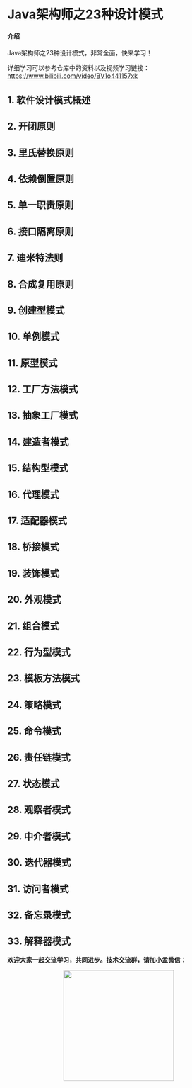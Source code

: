 # Java架构师之23种设计模式

#### 介绍
Java架构师之23种设计模式，非常全面，快来学习！

详细学习可以参考仓库中的资料以及视频学习链接：https://www.bilibili.com/video/BV1o441157xk

## 1. 软件设计模式概述

## 2. 开闭原则

## 3. 里氏替换原则

## 4. 依赖倒置原则

## 5. 单一职责原则

## 6. 接口隔离原则

## 7. 迪米特法则

## 8. 合成复用原则

## 9. 创建型模式

## 10. 单例模式

## 11. 原型模式

## 12. 工厂方法模式

## 13. 抽象工厂模式

## 14. 建造者模式

## 15. 结构型模式

## 16. 代理模式

## 17. 适配器模式

## 18. 桥接模式

## 19. 装饰模式

## 20. 外观模式

## 21. 组合模式

## 22. 行为型模式

## 23. 模板方法模式

## 24. 策略模式

## 25. 命令模式

## 26. 责任链模式

## 27. 状态模式

## 28. 观察者模式

## 29. 中介者模式

## 30. 迭代器模式

## 31. 访问者模式

## 32. 备忘录模式

## 33. 解释器模式

**欢迎大家一起交流学习，共同进步。技术交流群，请加小孟微信：**

<div align=center><img width="250" height="250" src="https://images.gitee.com/uploads/images/2020/1219/203754_ef21dcd8_7604956.png"/></div>
